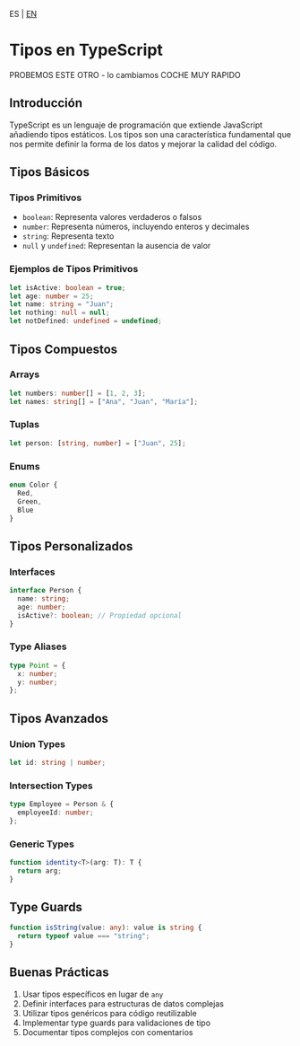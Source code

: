 <!-- MULTILANGUAJE MENU START -->
ES | [EN](https://lckpig.gitbook.io/practical-dev-handbook/typescript/types)
<!-- MULTILANGUAJE MENU END -->


# Tipos en TypeScript

PROBEMOS ESTE OTRO - lo cambiamos COCHE MUY RAPIDO

## Introducción


TypeScript es un lenguaje de programación que extiende JavaScript añadiendo tipos estáticos. Los tipos son una característica fundamental que nos permite definir la forma de los datos y mejorar la calidad del código.

## Tipos Básicos

### Tipos Primitivos

- `boolean`: Representa valores verdaderos o falsos
- `number`: Representa números, incluyendo enteros y decimales
- `string`: Representa texto
- `null` y `undefined`: Representan la ausencia de valor

### Ejemplos de Tipos Primitivos

```typescript
let isActive: boolean = true;
let age: number = 25;
let name: string = "Juan";
let nothing: null = null;
let notDefined: undefined = undefined;
```

## Tipos Compuestos

### Arrays

```typescript
let numbers: number[] = [1, 2, 3];
let names: string[] = ["Ana", "Juan", "María"];
```

### Tuplas

```typescript
let person: [string, number] = ["Juan", 25];
```

### Enums

```typescript
enum Color {
  Red,
  Green,
  Blue
}
```

## Tipos Personalizados

### Interfaces

```typescript
interface Person {
  name: string;
  age: number;
  isActive?: boolean; // Propiedad opcional
}
```

### Type Aliases

```typescript
type Point = {
  x: number;
  y: number;
};
```

## Tipos Avanzados

### Union Types

```typescript
let id: string | number;
```

### Intersection Types

```typescript
type Employee = Person & {
  employeeId: number;
};
```

### Generic Types

```typescript
function identity<T>(arg: T): T {
  return arg;
}
```

## Type Guards

```typescript
function isString(value: any): value is string {
  return typeof value === "string";
}
```

## Buenas Prácticas

1. Usar tipos específicos en lugar de `any`
2. Definir interfaces para estructuras de datos complejas
3. Utilizar tipos genéricos para código reutilizable
4. Implementar type guards para validaciones de tipo
5. Documentar tipos complejos con comentarios 